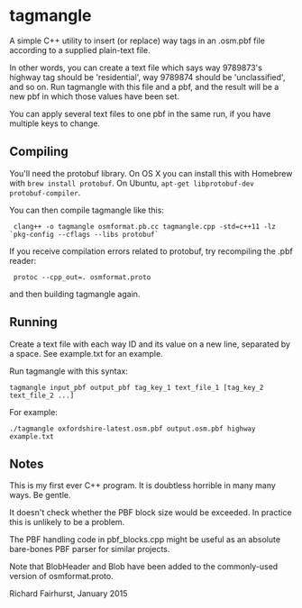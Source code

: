 # tagmangle

A simple C++ utility to insert (or replace) way tags in an .osm.pbf file according to a supplied plain-text file.

In other words, you can create a text file which says way 9789873's highway tag should be 'residential', way 9789874 should be 'unclassified', and so on. Run tagmangle with this file and a pbf, and the result will be a new pbf in which those values have been set.

You can apply several text files to one pbf in the same run, if you have multiple keys to change.

## Compiling

You'll need the protobuf library. On OS X you can install this with Homebrew with `brew install protobuf`. On Ubuntu, `apt-get libprotobuf-dev protobuf-compiler`.

You can then compile tagmangle like this:

     clang++ -o tagmangle osmformat.pb.cc tagmangle.cpp -std=c++11 -lz `pkg-config --cflags --libs protobuf`

If you receive compilation errors related to protobuf, try recompiling the .pbf reader:

     protoc --cpp_out=. osmformat.proto

and then building tagmangle again.

## Running

Create a text file with each way ID and its value on a new line, separated by a space. See example.txt for an example.

Run tagmangle with this syntax:

    tagmangle input_pbf output_pbf tag_key_1 text_file_1 [tag_key_2 text_file_2 ...]

For example:

    ./tagmangle oxfordshire-latest.osm.pbf output.osm.pbf highway example.txt

## Notes

This is my first ever C++ program. It is doubtless horrible in many many ways. Be gentle.

It doesn't check whether the PBF block size would be exceeded. In practice this is unlikely to be a problem.

The PBF handling code in pbf_blocks.cpp might be useful as an absolute bare-bones PBF parser for similar projects.

Note that BlobHeader and Blob have been added to the commonly-used version of osmformat.proto.

Richard Fairhurst, January 2015
